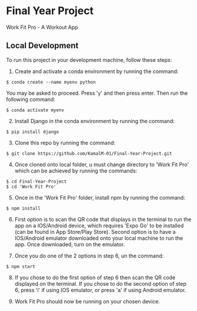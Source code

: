 # Final Year Project

Work Fit Pro - A Workout App

## Local Development

To run this project in your development machine, follow these steps:


1. Create and activate a conda environment by running the command: 

```console
$ conda create --name myenv python
```

You may be asked to proceed. Press 'y' and then press enter. Then run the following command: 

```console
$ conda activate myenv
```


2. Install Django in the conda environment by running the command: 

```console
$ pip install django
```


3. Clone this repo by running the command: 

```console
$ git clone https://github.com/KamalM-01/Final-Year-Project.git
```


4. Once cloned onto local folder, u must change directory to 'Work Fit Pro' which can be achieved by running the commands: 

```console
$ cd Final-Year-Project
$ cd 'Work Fit Pro'
```


5. Once in the 'Work Fit Pro' folder, install npm by running the command: 

```console
$ npm install
```


6. First option is to scan the QR code that displays in the terminal to run the app on a IOS/Android device, which requires 'Expo Go' to be installed (can be found in App Store/Play Store). Second option is to have a IOS/Android emulator downloaded onto your local machine to run the app. Once downloaded, turn on the emulator. 


7. Once you do one of the 2 options in step 6, un the command: 

```console
$ npm start
```


8. If you chose to do the first option of step 6 then scan the QR code displayed on the terminal. If you chose to do the second option of step 6, press 'i' if using IOS emulator, or press 'a' if using Android emulator.


9. Work Fit Pro should now be running on your chosen device. 


